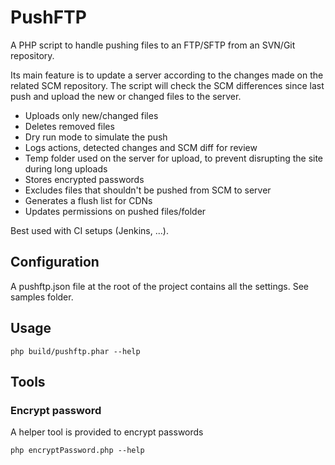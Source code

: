 # PushFTP

A PHP script to handle pushing files to an FTP/SFTP from an SVN/Git repository.

Its main feature is to update a server according to the changes made on the related SCM repository. The script will check the SCM differences since last push and upload the new or changed files to the server.

* Uploads only new/changed files
* Deletes removed files
* Dry run mode to simulate the push
* Logs actions, detected changes and SCM diff for review
* Temp folder used on the server for upload, to prevent disrupting the site during long uploads
* Stores encrypted passwords
* Excludes files that shouldn't be pushed from SCM to server
* Generates a flush list for CDNs
* Updates permissions on pushed files/folder

Best used with CI setups (Jenkins, ...).

## Configuration
A pushftp.json file at the root of the project contains all the settings. See samples folder.

## Usage
	php build/pushftp.phar --help

## Tools
### Encrypt password
A helper tool is provided to encrypt passwords

	php encryptPassword.php --help
